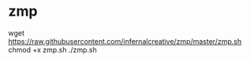 # zmp
wget https://raw.githubusercontent.com/infernalcreative/zmp/master/zmp.sh
chmod +x zmp.sh
./zmp.sh
